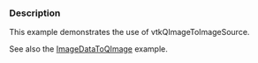 ### Description
This example demonstrates the use of vtkQImageToImageSource.

See also the [ImageDataToQImage](ImageDataToQImage) example.
